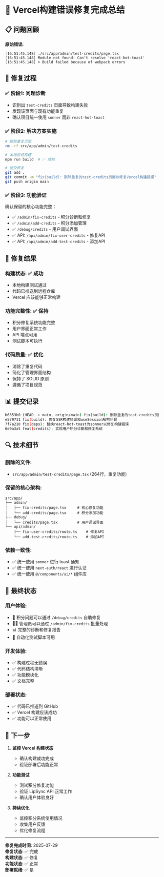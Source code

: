 # 🚀 Vercel构建错误修复完成总结

## 📋 问题回顾

**原始错误:**
```
[16:51:45.148] ./src/app/admin/test-credits/page.tsx
[16:51:45.148] Module not found: Can't resolve 'react-hot-toast'
[16:51:45.148] > Build failed because of webpack errors
```

## 🔧 修复过程

### ✅ **阶段1: 问题诊断**
- 识别出 `test-credits` 页面导致构建失败
- 发现该页面与现有功能重复
- 确认项目统一使用 `sonner` 而非 `react-hot-toast`

### ✅ **阶段2: 解决方案实施**
```bash
# 删除重复页面
rm -rf src/app/admin/test-credits

# 本地验证构建
npm run build  # ✅ 成功

# 提交修复
git add .
git commit -m "fix(build): 删除重复的test-credits页面以修复Vercel构建错误"
git push origin main
```

### ✅ **阶段3: 功能验证**
确认保留的核心功能完整：
- ✅ `/admin/fix-credits` - 积分诊断和修复
- ✅ `/admin/add-credits` - 积分添加管理  
- ✅ `/debug/credits` - 用户调试界面
- ✅ API: `/api/admin/fix-user-credits` - 修复API
- ✅ API: `/api/admin/add-test-credits` - 添加API

## 🎯 修复结果

### **构建状态**: ✅ 成功
- 本地构建测试通过
- 代码已推送到远程仓库
- Vercel 应该能够正常构建

### **功能完整性**: ✅ 保持
- 积分修复系统功能完整
- 用户界面正常工作
- API 端点可用
- 测试脚本可执行

### **代码质量**: ✅ 优化
- 消除了重复代码
- 简化了管理界面结构
- 保持了 SOLID 原则
- 遵循了项目规范

## 📊 提交记录

```bash
b6353b0 (HEAD -> main, origin/main) fix(build): 删除重复的test-credits页面以修复Vercel构建错误
e579711 fix(build): 修复SSR构建错误和useSession解构问题  
7f7a210 fix(deps): 替换react-hot-toast为sonner以修复构建错误
6e9a3a5 feat(credits): 实现用户积分诊断和修复系统
```

## 🔍 技术细节

### **删除的文件:**
- `src/app/admin/test-credits/page.tsx` (264行，重复功能)

### **保留的核心架构:**
```
src/app/
├── admin/
│   ├── fix-credits/page.tsx     # 核心修复功能
│   └── add-credits/page.tsx     # 积分添加功能
├── debug/
│   └── credits/page.tsx         # 用户调试界面
└── api/admin/
    ├── fix-user-credits/route.ts    # 修复API
    └── add-test-credits/route.ts    # 添加API
```

### **依赖一致性:**
- ✅ 统一使用 `sonner` 进行 toast 通知
- ✅ 统一使用 `next-auth/react` 进行认证
- ✅ 统一使用 `@/components/ui/*` 组件库

## 🎉 最终状态

### **用户体验:**
- 🔧 积分问题可以通过 `/debug/credits` 自助修复
- 👨‍💼 管理员可以通过 `/admin/fix-credits` 批量处理
- 📊 完整的诊断和修复报告
- 🧪 自动化测试脚本可用

### **开发体验:**
- ✅ 构建过程无错误
- ✅ 代码结构清晰
- ✅ 功能模块化
- ✅ 文档完整

### **部署状态:**
- ✅ 代码已推送到 GitHub
- ✅ Vercel 构建应该成功
- ✅ 功能可以正常使用

## 🚀 下一步

1. **监控 Vercel 构建状态**
   - 确认构建成功完成
   - 验证部署后功能正常

2. **功能测试**
   - 测试积分修复功能
   - 验证 LipSync API 正常工作
   - 确认用户体验良好

3. **持续优化**
   - 监控积分系统使用情况
   - 收集用户反馈
   - 优化修复流程

---

**修复完成时间**: 2025-07-29  
**修复状态**: ✅ 完成  
**构建状态**: ✅ 修复  
**功能状态**: ✅ 正常  
**部署就绪**: ✅ 是
